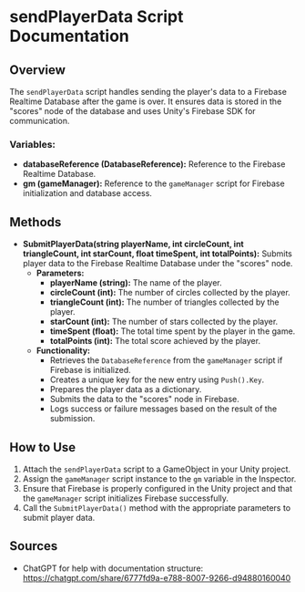 # sendPlayerData Script Documentation

## Overview
The `sendPlayerData` script handles sending the player's data to a Firebase Realtime Database after the game is over. It ensures data is stored in the "scores" node of the database and uses Unity's Firebase SDK for communication.

### **Variables:**
- **databaseReference (DatabaseReference):** 
  Reference to the Firebase Realtime Database.
- **gm (gameManager):** 
  Reference to the `gameManager` script for Firebase initialization and database access.

## Methods
- **SubmitPlayerData(string playerName, int circleCount, int triangleCount, int starCount, float timeSpent, int totalPoints):**
  Submits player data to the Firebase Realtime Database under the "scores" node.
  - **Parameters:**
    - **playerName (string):** The name of the player.
    - **circleCount (int):** The number of circles collected by the player.
    - **triangleCount (int):** The number of triangles collected by the player.
    - **starCount (int):** The number of stars collected by the player.
    - **timeSpent (float):** The total time spent by the player in the game.
    - **totalPoints (int):** The total score achieved by the player.
  - **Functionality:**
    - Retrieves the `DatabaseReference` from the `gameManager` script if Firebase is initialized.
    - Creates a unique key for the new entry using `Push().Key`.
    - Prepares the player data as a dictionary.
    - Submits the data to the "scores" node in Firebase.
    - Logs success or failure messages based on the result of the submission.

## How to Use
1. Attach the `sendPlayerData` script to a GameObject in your Unity project.
2. Assign the `gameManager` script instance to the `gm` variable in the Inspector.
3. Ensure that Firebase is properly configured in the Unity project and that the `gameManager` script initializes Firebase successfully.
4. Call the `SubmitPlayerData()` method with the appropriate parameters to submit player data.

## Sources
- ChatGPT for help with documentation structure: https://chatgpt.com/share/6777fd9a-e788-8007-9266-d94880160040
